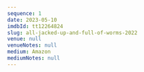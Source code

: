 ```yaml
---
sequence: 1
date: 2023-05-10
imdbId: tt12264824
slug: all-jacked-up-and-full-of-worms-2022
venue: null
venueNotes: null
medium: Amazon
mediumNotes: null
---
```


